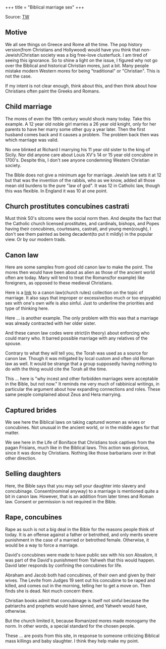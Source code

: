 +++
title = "Biblical marriage sex"
+++

Source: [TW](https://threadreaderapp.com/thread/1289362681758023680.html#google_vignette)

## Motive
We all see things on Greece and Rome all the time. The pop history version(from Christians and Hollywood) would have you think that non-Jewish/Christian society was a big free-love clusterfuck. I am tired of seeing this ignorance. So to shine a light on the issue, I figured why not go over the Biblical and historical Christian mores, just a bit. Many people mistake modern Western mores for being "traditional" or "Christian". This is not the case. 

If my intent is not clear enough, think about this, and then think about how Christians often paint the Greeks and Romans.

## Child marriage
The mores of even the 19th century would shock many today. Take this example. A 12 year old noble girl marries a 26 year old knight, only for her parents to have her marry some other guy a year later. Then the first husband comes back and it causes a problem. The problem back then was which marriage was valid. 

No one blinked at Richard I marrying his 11 year old sister to the king of Sicily. Nor did anyone care about Louis XV's 14 or 15 year old concubine in 1700's. Despite this, I don't see anyone condemning Western Christian society. 

The Bible does not give a minimum age for marriage. Jewish law sets it at 12 but that was the invention of the rabbis, who as we know, added all those mean old burdens to the pure "law of god". It was 12 in Catholic law, though this was flexible. In England it was 10 at one point.

## Church prostitutes concubines castrati
Must think 50's sitcoms were the social norm then. And despite the fact that the Catholic church licensed prostitutes, and cardinals, bishops, and Popes having their concubines, courtesans, castrati, and young men(cough), I don't see them painted as being decadent(to put it mildly) in the popular view. Or by our modern trads.

## Canon law
Here are some samples from good old canon law to make the point. The mores then would have been about as alien as those of the ancient world often are today. Many will tend to treat the Romans(for example) like foreigners, as opposed to these medieval Christians.

Here is a [link](http://legalhistorysources.com/Canon%20Law/MARRIAGELAW.htm) to a canon law(church rules) collection on the topic of marriage. It also says that improper or excessive(too much or too enjoyable) sex with one's own wife is also sinful. Just to underline the priorities and type of thinking here.

Here ... is another example. The only problem with this was that a marriage was already contracted with her older sister. 

And these canon law codes were strict(in theory) about enforcing who could marry who. It barred possible marriage with any relatives of the spouse.

Contrary to what they will tell you, the Torah was used as a source for canon law. Though it was mitigated by local custom and often old Roman law as well. It would be strange that a group supposedly having nothing to do with the thing would cite the Torah all the time.

This ... here is "why incest and other forbidden marriages were acceptable in the Bible, but not now." It reminds me very much of rabbinical writings, in particular the argument about how expanding connections and roles. These same people complained about Zeus and Hera marrying.

## Captured brides
We see here the Biblical laws on taking captured women as wives or concubines. Not unusual in the ancient world, or in the middle ages for that matter.

We see here in the Life of Boniface that Christians took captives from the pagan Frisians, much like in the Biblical laws. This action was glorious, since it was done by Christians. Nothing like those barbarians over in that other direction.

## Selling daughters
Here, the Bible says that you may sell your daughter into slavery and concubinage. Consent(nominal anyway) to a marriage is mentioned quite a bit in canon law. However, that is an addition from later times and Roman law. Consent or permission is not required in the Bible.

## Rape, concubines
Rape as such is not a big deal in the Bible for the reasons people think of today. It is an offense against a father or betrothed, and only merits severe punishment in the case of a married or betrothed female. Otherwise, it would be a way to force a marriage.

David's concubines were made to have public sex with his son Absalom, it was part of the David's punishment from Yahweh that this would happen. David later responds by confining the concubines for life.

Abraham and Jacob both had concubines, of their own and given by their wives. The Levite from Judges 19 sent out his concubine to be raped and killed, and comes out in the morning, telling her to get a move on. Then finds she is dead. Not much concern there.

Christian books admit that concubinage is itself not sinful because the patriarchs and prophets would have sinned, and Yahweh would have, otherwise. 

But the church limited it, because Romanized mores made monogamy the norm. In other words, a special standard for the chosen people. 

These ... are posts from this site, in response to someone criticizing Biblical mass killings and baby slaughter. I think they help make my point.

